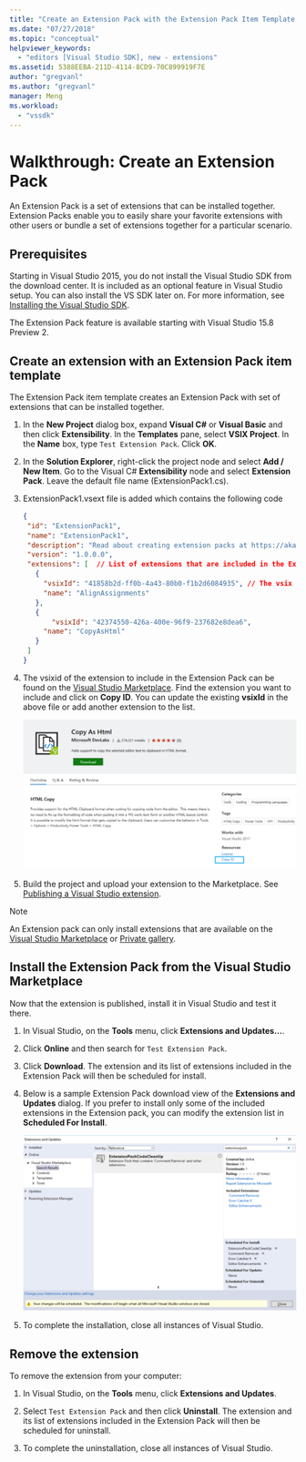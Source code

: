 ```yaml
---
title: "Create an Extension Pack with the Extension Pack Item Template | Microsoft Docs"
ms.date: "07/27/2018"
ms.topic: "conceptual"
helpviewer_keywords:
  - "editors [Visual Studio SDK], new - extensions"
ms.assetid: 5388EEBA-211D-4114-8CD9-70C899919F7E
author: "gregvanl"
ms.author: "gregvanl"
manager: Meng
ms.workload:
  - "vssdk"
---
```

# Walkthrough: Create an Extension Pack

An Extension Pack is a set of extensions that can be installed together. Extension Packs enable you to easily share your favorite extensions with other users or bundle a set of extensions together for a particular scenario.

## Prerequisites

Starting in Visual Studio 2015, you do not install the Visual Studio SDK from the download center. It is included as an optional feature in Visual Studio setup. You can also install the VS SDK later on. For more information, see [Installing the Visual Studio SDK](../extensibility/installing-the-visual-studio-sdk.md).

The Extension Pack feature is available starting with Visual Studio 15.8 Preview 2.

## Create an extension with an Extension Pack item template

The Extension Pack item template creates an Extension Pack with set of extensions that can be installed together.

1. In the **New Project** dialog box, expand **Visual C#** or **Visual Basic** and then click **Extensibility**. In the **Templates** pane, select **VSIX Project**. In the **Name** box, type `Test Extension Pack`. Click **OK**.

2. In the **Solution Explorer**, right-click the project node and select **Add / New Item**. Go to the Visual C# **Extensibility** node and select **Extension Pack**. Leave the default file name (ExtensionPack1.cs).

3. ExtensionPack1.vsext file is added which contains the following code

   ```json
   {
    "id": "ExtensionPack1",
    "name": "ExtensionPack1",
    "description": "Read about creating extension packs at https://aka.ms/vsextpack",
    "version": "1.0.0.0",
    "extensions": [  // List of extensions that are included in the Extension Pack.
      {
        "vsixId": "41858b2d-ff0b-4a43-80b0-f1b2d6084935", // The vsix id of the extension you want to   include.
        "name": "AlignAssignments"
      },
      {
          "vsixId": "42374550-426a-400e-96f9-237682e8dea6",
        "name": "CopyAsHtml"
      }
    ]
   }
   ```

4. The vsixid of the extension to include in the Extension Pack can be found on the [Visual Studio Marketplace](https://marketplace.visualstudio.com/). Find the extension you want to include and click on **Copy ID**. You can update the existing **vsixId** in the above file or add another extension to the list.

    ![Copy VsixId from Marketplace](media/vsixid-marketplace.png)

5. Build the project and upload your extension to the Marketplace. See [Publishing a Visual Studio extension](../extensibility/walkthrough-publishing-a-visual-studio-extension.md).

> [!NOTE]
> An Extension pack can only install extensions that are available on the [Visual Studio Marketplace](https://marketplace.visualstudio.com/) or [Private gallery](../extensibility/how-to-create-an-atom-feed-for-a-private-gallery.md).

## Install the Extension Pack from the Visual Studio Marketplace

Now that the extension is published, install it in Visual Studio and test it there.

1. In Visual Studio, on the **Tools** menu, click **Extensions and Updates...**.

2. Click **Online** and then search for `Test Extension Pack`.

3. Click **Download**. The extension and its list of extensions included in the Extension Pack will then be scheduled for install.

4. Below is a sample Extension Pack download view of the **Extensions and Updates** dialog. If you prefer to install only some of the included extensions in the Extension pack, you can modify the extension list in **Scheduled For Install**.

    ![Download Extension Pack from Marketplace](media/vside-extensionpack.png)

5. To complete the installation, close all instances of Visual Studio.

## Remove the extension

To remove the extension from your computer:

1. In Visual Studio, on the **Tools** menu, click **Extensions and Updates**.

2. Select `Test Extension Pack` and then click **Uninstall**. The extension and its list of extensions included in the Extension Pack will then be scheduled for uninstall.

3. To complete the uninstallation, close all instances of Visual Studio.
